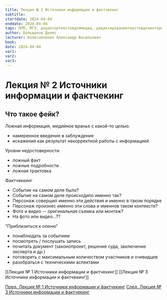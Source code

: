 ```yaml
---
title: Лекция № 2 Источники информации и фактчекинг
subtitle:
startdate: 2024-04-04
enddate: 2024-04-04
tags: ППП, МГУ, редактортекстовдлямедиа, редактированиетекстовдляинтернетмедиа
author: Большаков Денис
lecturer: Колесниченко Александр Васильевич
book:
date: 2024-04-04
var1:
var2:
var3:
---
```

# Лекция № 2 Источники информации и фактчекинг


## Что такое фейк?

Ложная информация, медийное вранье с какой-то целью. 

- намеренное введение в заблуждение
- искажения как результат некорректной работы с информацией 



Уровни недостоверности
- ложный факт
- ложные подробности
- ложная трактовка


Фактчеккинг
- Событие на самом деле было?
- Событие на самом деле происходило именно так?
- Персонаж совершил именно эти действия и именно в таком порядке
- Персонаж произнес именно эти слова и именнов таком контексте?
- Фото и видео -- оригинальная съемка или монтаж?
- На фото или видео...??

"Приблизиться к оленю"
- понаблюдать за событием
- посмотреть / послушать запись
- почитать документ (законопроект, решение суда, заключение эксперта и др.)
- поговорить с максимальным количеством участников и очевидцев
- разобраться с техническими аспектами





[[Лекция № 1 Источники информации и фактчекинг]] [[Лекция № 3 Источники информации и фактчекинг]]


[Пред. Лекция № 1 Источники информации и фактчекинг](https://github.com/denisbolshakoff/MSU/blob/main/Источники%20информации%20и%20фактчекинг/Лекция%20№%201%20Источники%20информации%20и%20фактчекинг.md)
[След. Лекция № 3 Источники информации и фактчекинг](https://github.com/denisbolshakoff/MSU/blob/main/Источники%20информации%20и%20фактчекинг/Лекция%20№%203%20Источники%20информации%20и%20фактчекинг.md)
